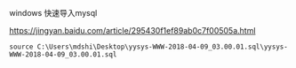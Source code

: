 windows 快速导入mysql


https://jingyan.baidu.com/article/295430f1ef89ab0c7f00505a.html


	source C:\Users\mdshi\Desktop\yysys-WWW-2018-04-09_03.00.01.sql\yysys-WWW-2018-04-09_03.00.01.sql